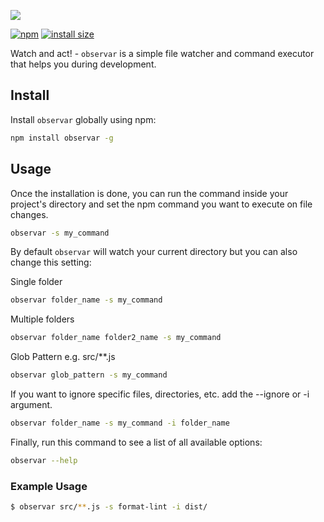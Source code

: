 ![](https://i.imgsafe.org/4c/4c403200ac.png)

[![npm](https://flat.badgen.net/npm/v/observar)](https://www.npmjs.com/package/observar)
[![install size](https://flat.badgen.net/packagephobia/install/observar)](https://packagephobia.now.sh/result?p=observar)

Watch and act! - `observar` is a simple file watcher and command executor that helps you during development.

## Install 
Install `observar` globally using npm:

```bash
npm install observar -g
```

## Usage 
Once the installation is done, you can run the command inside your project's directory and set the npm command you want to execute on file changes.
```bash
observar -s my_command
```
By default `observar` will watch your current directory but you can also change this setting:

Single folder
```bash
observar folder_name -s my_command
```

Multiple folders
```bash
observar folder_name folder2_name -s my_command
```

Glob Pattern e.g. src/**.js
```bash
observar glob_pattern -s my_command
```

If you want to ignore specific files, directories, etc. add the --ignore or -i argument.

```bash
observar folder_name -s my_command -i folder_name
```

Finally, run this command to see a list of all available options:

```bash
observar --help
```

### Example Usage
```bash
$ observar src/**.js -s format-lint -i dist/
```
